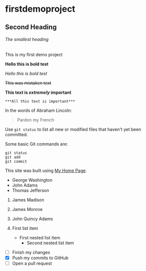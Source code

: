 # firstdemoproject

## Second Heading

###### The smallest heading

This is my first demo project

**Hello this is bold test**


*Hello this is bold test*

~~This was mistaken text~~

**This text is _extremely_ important**

	***All this text is important***

In the words of Abraham Lincoln:

> Pardon my French

Use `git status` to list all new or modified files that haven't yet been committed.

Some basic Git commands are:
```
git status
git add
git commit
```
This site was built using [My Home Page](https://google.com).

- George Washington
- John Adams
- Thomas Jefferson

1. James Madison
2. James Monroe
3. John Quincy Adams

1. First list item
   - First nested list item
     - Second nested list item

- [ ] Finish my changes
- [x] Push my commits to GitHub
- [ ] Open a pull request
